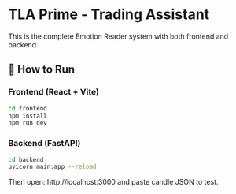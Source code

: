 
# TLA Prime - Trading Assistant

This is the complete Emotion Reader system with both frontend and backend.

## 🚀 How to Run

### Frontend (React + Vite)

```bash
cd frontend
npm install
npm run dev
```

### Backend (FastAPI)

```bash
cd backend
uvicorn main:app --reload
```

Then open: http://localhost:3000 and paste candle JSON to test.
